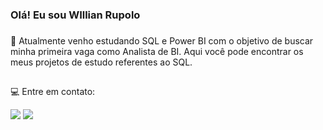 ### Olá! Eu sou WIllian Rupolo
###
📖 Atualmente venho estudando SQL e Power BI com o objetivo de buscar minha primeira vaga como Analista de BI. Aqui você pode encontrar os meus projetos de estudo referentes ao SQL.

##

💻 Entre em contato:
<div> 
  <a href = "mailto:willianrupolo2@gmail.com"><img src="https://img.shields.io/badge/Gmail-D14836?style=for-the-badge&logo=gmail&logoColor=white"></a>
  <a href="https://www.linkedin.com/in/willianrupolo/" target="_blank"><img src="https://img.shields.io/badge/-LinkedIn-%230077B5?style=for-the-badge&logo=linkedin&logoColor=white" target="_blank"></a> 
</div>
